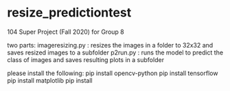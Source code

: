 # resize_predictiontest
104 Super Project (Fall 2020) for Group 8

two parts:
imageresizing.py : resizes the images in a folder to 32x32 and saves resized images to a subfolder
p2run.py : runs the model to predict the class of images and saves resulting plots in a subfolder

please install the following:
pip install opencv-python
pip install tensorflow
pip install matplotlib
pip install

